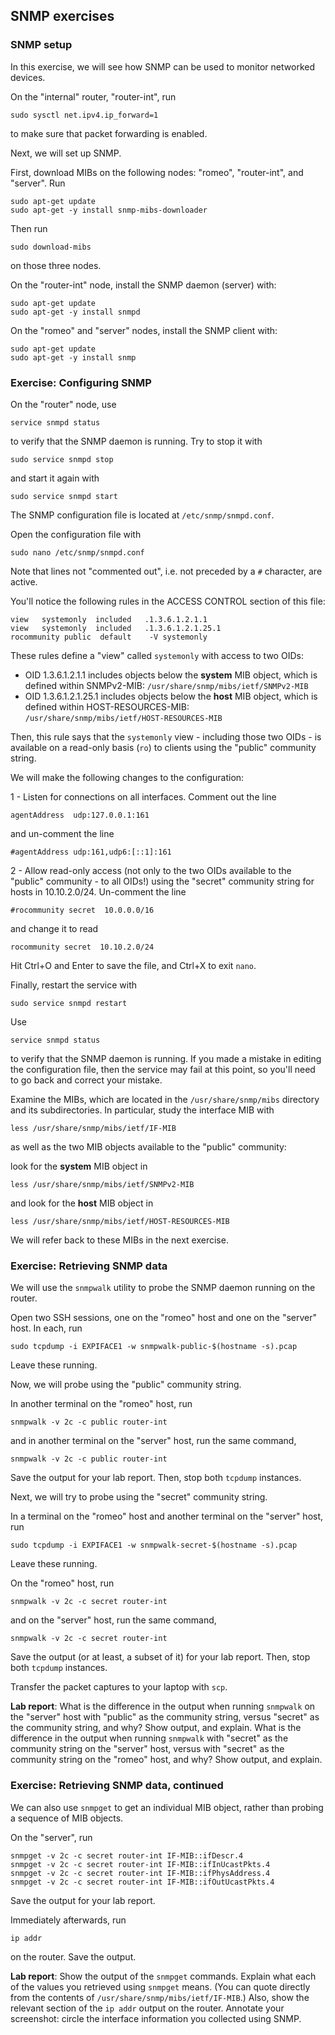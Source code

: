 ## SNMP exercises


### SNMP setup

In this exercise, we will see how SNMP can be used to monitor networked devices.

On the "internal" router, "router-int", run

```
sudo sysctl net.ipv4.ip_forward=1
```

to make sure that packet forwarding is enabled.

Next, we will set up SNMP. 

First, download MIBs on the following nodes: "romeo", "router-int", and "server". Run

```
sudo apt-get update
sudo apt-get -y install snmp-mibs-downloader
```

Then run

```
sudo download-mibs
```

on those three nodes.

On the "router-int" node, install the SNMP daemon (server) with:

```
sudo apt-get update
sudo apt-get -y install snmpd
```

On the "romeo" and "server" nodes, install the SNMP client with:

```
sudo apt-get update
sudo apt-get -y install snmp
```



### Exercise: Configuring SNMP

On the "router" node, use

```
service snmpd status
```

to verify that the SNMP daemon is running. Try to stop it with

```
sudo service snmpd stop
```

and start it again with

```
sudo service snmpd start
```

The SNMP configuration file is located at `/etc/snmp/snmpd.conf`.  

Open the configuration file with

```
sudo nano /etc/snmp/snmpd.conf
```

Note that lines not "commented out", i.e. not preceded by a `#` character, are active.

You'll notice the following rules in the ACCESS CONTROL section of this file:

```
view   systemonly  included   .1.3.6.1.2.1.1
view   systemonly  included   .1.3.6.1.2.1.25.1
rocommunity public  default    -V systemonly
```

These rules define a "view" called `systemonly` with access to two OIDs:

* OID 1.3.6.1.2.1.1 includes objects below the **system** MIB object, which is defined within SNMPv2-MIB: `/usr/share/snmp/mibs/ietf/SNMPv2-MIB`
* OID 1.3.6.1.2.1.25.1 includes objects below the **host** MIB object, which is defined within  HOST-RESOURCES-MIB: `/usr/share/snmp/mibs/ietf/HOST-RESOURCES-MIB`

Then, this rule says that the `systemonly` view - including those two OIDs - is available on a read-only basis (`ro`) to clients using the "public" community string. 

We will make the following changes to the configuration:

1 - Listen for connections on all interfaces. Comment out the line 

```
agentAddress  udp:127.0.0.1:161
```

and un-comment the line

```
#agentAddress udp:161,udp6:[::1]:161
```

2 - Allow read-only access (not only to the two OIDs available to the "public" community - to all OIDs!) using the "secret" community string for hosts in 10.10.2.0/24. Un-comment the line

```
#rocommunity secret  10.0.0.0/16
```

and change it to read

```
rocommunity secret  10.10.2.0/24
```

Hit Ctrl+O and Enter to save the file, and Ctrl+X to exit `nano`.

Finally, restart the service with


```
sudo service snmpd restart
```

Use

```
service snmpd status
```

to verify that the SNMP daemon is running. If you made a mistake in editing the configuration file, then the service may fail at this point, so you'll need to go back and correct your mistake.

Examine the MIBs, which are located in the `/usr/share/snmp/mibs` directory and its subdirectories. In particular, study the interface MIB with

```
less /usr/share/snmp/mibs/ietf/IF-MIB
```

as well as the two MIB objects available to the "public" community: 

look for the **system** MIB object in 

```
less /usr/share/snmp/mibs/ietf/SNMPv2-MIB
```

and look for the **host** MIB object in 

```
less /usr/share/snmp/mibs/ietf/HOST-RESOURCES-MIB
```

We will refer back to these MIBs in the next exercise.

### Exercise: Retrieving SNMP data

We will use the `snmpwalk` utility to probe the SNMP daemon running on the router.

Open two SSH sessions, one on the "romeo" host and one on the "server" host. In each, run

```
sudo tcpdump -i EXPIFACE1 -w snmpwalk-public-$(hostname -s).pcap
```

Leave these running.

Now, we will probe using the "public" community string.

In another terminal on the "romeo" host, run

```
snmpwalk -v 2c -c public router-int
```

and in another terminal on the "server" host, run the same command, 

```
snmpwalk -v 2c -c public router-int
```

Save the output for your lab report. Then, stop both `tcpdump` instances.

Next, we will try to probe using the "secret" community string. 

In a terminal on the "romeo" host and another terminal on the "server" host, run

```
sudo tcpdump -i EXPIFACE1 -w snmpwalk-secret-$(hostname -s).pcap
```

Leave these running.

On the "romeo" host, run

```
snmpwalk -v 2c -c secret router-int
```

and on the "server" host, run the same command, 

```
snmpwalk -v 2c -c secret router-int 
```

Save the output (or at least, a subset of it) for your lab report. Then, stop both `tcpdump` instances.

Transfer the packet captures to your laptop with `scp`.

**Lab report**: What is the difference in the output when running `snmpwalk` on the "server" host with "public" as the community string, versus "secret" as the community string, and why? Show output, and explain. What is the difference in the output when running  `snmpwalk` with "secret" as the community string on the "server" host, versus with "secret" as the community string on the "romeo" host, and why? Show output, and explain. 


### Exercise: Retrieving SNMP data, continued


We can also use `snmpget` to get an individual MIB object, rather than probing a sequence of MIB objects.

On the "server", run

```
snmpget -v 2c -c secret router-int IF-MIB::ifDescr.4
snmpget -v 2c -c secret router-int IF-MIB::ifInUcastPkts.4
snmpget -v 2c -c secret router-int IF-MIB::ifPhysAddress.4
snmpget -v 2c -c secret router-int IF-MIB::ifOutUcastPkts.4
```

Save the output for your lab report.

Immediately afterwards, run

```
ip addr
```

on the router. Save the output.

**Lab report**: Show the output of the `snmpget` commands. Explain what each of the values you retrieved using `snmpget` means. (You can quote directly from the contents of `/usr/share/snmp/mibs/ietf/IF-MIB`.) Also, show the relevant section of the `ip addr` output on the router. Annotate your screenshot: circle the interface information you collected using SNMP.



